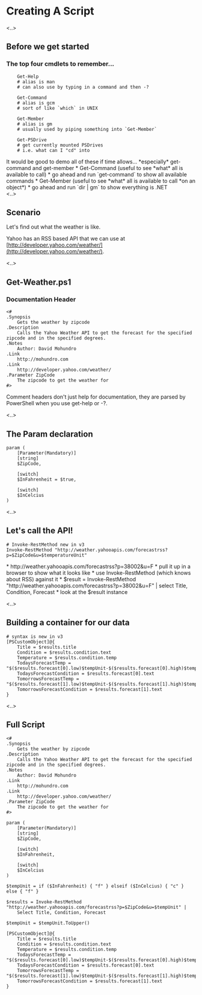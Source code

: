 # Creating A Script

<..>

## Before we get started
### The top four cmdlets to remember...

        Get-Help
        # alias is man
        # can also use by typing in a command and then -?

        Get-Command
        # alias is gcm
        # sort of like `which` in UNIX

        Get-Member
        # alias is gm
        # usually used by piping something into `Get-Member`

        Get-PSDrive
        # get currently mounted PSDrives
        # i.e. what can I "cd" into


<aside class="notes" data-markdown>
It would be good to demo all of these if time allows... *especially* get-command and get-member
* Get-Command (useful to see *what* all is available to call)
    * go ahead and run `get-command` to show all available commands
* Get-Member (useful to see *what* all is available to call *on an object*)
    * go ahead and run `dir | gm` to show everything is .NET
</aside>
<..>

## Scenario

Let's find out what the weather is like.

Yahoo has an RSS based API that we can use at [http://developer.yahoo.com/weather/](http://developer.yahoo.com/weather/).

<..>

## Get-Weather.ps1
### Documentation Header

    <#
    .Synopsis
        Gets the weather by zipcode
    .Description
        Calls the Yahoo Weather API to get the forecast for the specified zipcode and in the specified degrees.
    .Notes
        Author: David Mohundro
    .Link
        http://mohundro.com
    .Link
        http://developer.yahoo.com/weather/
    .Parameter ZipCode
        The zipcode to get the weather for
    #>

<aside class="notes" data-markdown>
  Comment headers don't just help for documentation, they are parsed by PowerShell
  when you use get-help or -?.
</aside>

<..>

## The Param declaration

<pre><code>param (
    [Parameter(Mandatory)]
    [string]
    $ZipCode,

    [switch]
    $InFahrenheit = $true,

    [switch]
    $InCelcius
)</code></pre>

<..>

## Let's call the API!

    # Invoke-RestMethod new in v3
    Invoke-RestMethod "http://weather.yahooapis.com/forecastrss?p=$ZipCode&u=$temperatureUnit"

<aside class="notes" data-markdown>
* http://weather.yahooapis.com/forecastrss?p=38002&u=F
  * pull it up in a browser to show what it looks like
* use Invoke-RestMethod (which knows about RSS) against it
* $result = Invoke-RestMethod "http://weather.yahooapis.com/forecastrss?p=38002&u=F" | select Title, Condition, Forecast
  * look at the $result instance
</aside>

<..>

## Building a container for our data

    # syntax is new in v3
    [PSCustomObject]@{
        Title = $results.title
        Condition = $results.condition.text
        Temperature = $results.condition.temp
        TodaysForecastTemp = "$($results.forecast[0].low)$tempUnit-$($results.forecast[0].high)$tempUnit"
        TodaysForecastCondition = $results.forecast[0].text
        TomorrowsForecastTemp = "$($results.forecast[1].low)$tempUnit-$($results.forecast[1].high)$tempUnit"
        TomorrowsForecastCondition = $results.forecast[1].text
    }

<..>

## Full Script

    <#
    .Synopsis
        Gets the weather by zipcode
    .Description
        Calls the Yahoo Weather API to get the forecast for the specified zipcode and in the specified degrees.
    .Notes
        Author: David Mohundro
    .Link
        http://mohundro.com
    .Link
        http://developer.yahoo.com/weather/
    .Parameter ZipCode
        The zipcode to get the weather for
    #>

    param (
        [Parameter(Mandatory)]
        [string]
        $ZipCode,

        [switch]
        $InFahrenheit,

        [switch]
        $InCelcius
    )

    $tempUnit = if ($InFahrenheit) { "f" } elseif ($InCelcius) { "c" } else { "f" }

    $results = Invoke-RestMethod "http://weather.yahooapis.com/forecastrss?p=$ZipCode&u=$tempUnit" |
        Select Title, Condition, Forecast

    $tempUnit = $tempUnit.ToUpper()

    [PSCustomObject]@{
        Title = $results.title
        Condition = $results.condition.text
        Temperature = $results.condition.temp
        TodaysForecastTemp = "$($results.forecast[0].low)$tempUnit-$($results.forecast[0].high)$tempUnit"
        TodaysForecastCondition = $results.forecast[0].text
        TomorrowsForecastTemp = "$($results.forecast[1].low)$tempUnit-$($results.forecast[1].high)$tempUnit"
        TomorrowsForecastCondition = $results.forecast[1].text
    }
